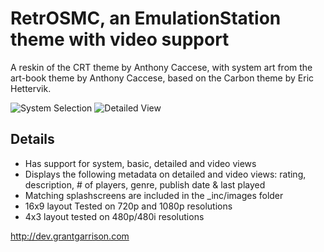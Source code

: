 # RetrOSMC, an EmulationStation theme with video support
A reskin of the CRT theme by Anthony Caccese, with system art from the art-book theme by Anthony Caccese, based on the Carbon theme by Eric Hettervik.

![System Selection](https://i.imgur.com/FYvXm1o.jpg)
![Detailed View](https://i.imgur.com/tWZ6rWo.jpg)

## Details

- Has support for system, basic, detailed and video views
- Displays the following metadata on detailed and video views: rating, description, # of players, genre, publish date & last played
- Matching splashscreens are included in the \_inc/images folder
- 16x9 layout Tested on 720p and 1080p resolutions
- 4x3 layout tested on 480p/480i resolutions

http://dev.grantgarrison.com
